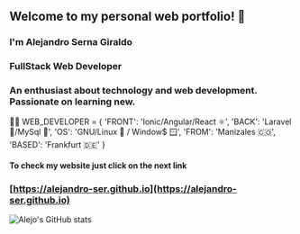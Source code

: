 ## Welcome to my personal web portfolio! 👋

### I'm Alejandro Serna Giraldo

### FullStack Web Developer
### An enthusiast about technology and web development. Passionate on learning new.

👨‍💻 WEB_DEVELOPER = {
    'FRONT': 'Ionic/Angular/React ⚛',
    'BACK': 'Laravel 🐘/MySql 🐬',
    'OS': 'GNU/Linux 🐧 / Window$ 🪟',
    'FROM': 'Manizales 🇨🇴',
    'BASED': 'Frankfurt 🇩🇪'
}

#### To check my website just click on the next link
### [https://alejandro-ser.github.io](https://alejandro-ser.github.io)

![Alejo's GitHub stats](https://github-readme-stats.vercel.app/api?username=alejandro-ser&theme=radical&show_icons=true&hide=contribs)

<!--
**alejandro-ser/alejandro-ser** is a ✨ _special_ ✨ repository because its `README.md` (this file) appears on your GitHub profile.

Here are some ideas to get you started:

- 🔭 I’m currently working on ...
- 🌱 I’m currently learning ...
- 👯 I’m looking to collaborate on ...
- 🤔 I’m looking for help with ...
- 💬 Ask me about ...
- 📫 How to reach me: ...
- 😄 Pronouns: ...
- ⚡ Fun fact: ...
-->
